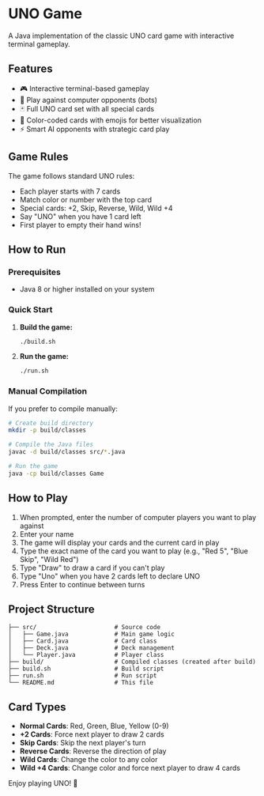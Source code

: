 # UNO Game

A Java implementation of the classic UNO card game with interactive terminal gameplay.

## Features

- 🎮 Interactive terminal-based gameplay
- 🤖 Play against computer opponents (bots)
- 🃏 Full UNO card set with all special cards
- 🎨 Color-coded cards with emojis for better visualization
- ⚡ Smart AI opponents with strategic card play

## Game Rules

The game follows standard UNO rules:
- Each player starts with 7 cards
- Match color or number with the top card
- Special cards: +2, Skip, Reverse, Wild, Wild +4
- Say "UNO" when you have 1 card left
- First player to empty their hand wins!

## How to Run

### Prerequisites
- Java 8 or higher installed on your system

### Quick Start

1. **Build the game:**
   ```bash
   ./build.sh
   ```

2. **Run the game:**
   ```bash
   ./run.sh
   ```

### Manual Compilation

If you prefer to compile manually:

```bash
# Create build directory
mkdir -p build/classes

# Compile the Java files
javac -d build/classes src/*.java

# Run the game
java -cp build/classes Game
```

## How to Play

1. When prompted, enter the number of computer players you want to play against
2. Enter your name
3. The game will display your cards and the current card in play
4. Type the exact name of the card you want to play (e.g., "Red 5", "Blue Skip", "Wild Red")
5. Type "Draw" to draw a card if you can't play
6. Type "Uno" when you have 2 cards left to declare UNO
7. Press Enter to continue between turns

## Project Structure

```
├── src/                      # Source code
│   ├── Game.java             # Main game logic
│   ├── Card.java             # Card class
│   ├── Deck.java             # Deck management
│   └── Player.java           # Player class
├── build/                    # Compiled classes (created after build)
├── build.sh                  # Build script
├── run.sh                    # Run script
└── README.md                 # This file
```

## Card Types

- **Normal Cards**: Red, Green, Blue, Yellow (0-9)
- **+2 Cards**: Force next player to draw 2 cards
- **Skip Cards**: Skip the next player's turn
- **Reverse Cards**: Reverse the direction of play
- **Wild Cards**: Change the color to any color
- **Wild +4 Cards**: Change color and force next player to draw 4 cards

Enjoy playing UNO! 🎉
